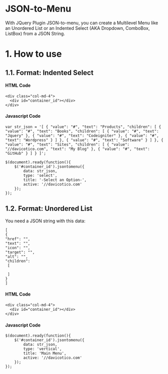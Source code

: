 # JSON-to-Menu
With JQuery Plugin JSON-to-menu, you can create a Multilevel Menu like an Unordered List or an Indented Select (AKA Dropdown, ComboBox, ListBox) from a JSON String. 
# 1. How to use
## 1.1. Format: Indented Select
#### HTML Code
```
<div class="col-md-4">
  <div id="container_id"></div>
</div>
```
#### Javascript Code
```
var str_json = '[ { "value": "#", "text": "Products", "children": [ { "value": "#", "text": "Books", "children": [ { "value": "#", "text": "Jquery" }, { "value": "#", "text": "Codeigniter" }, { "value": "#", "text": "Wordpress" } ] }, { "value": "#", "text": "Software" } ] }, { "value": "#", "text": "Sites", "children": [ { "value": "//davicotico.com", "text": "My Blog" }, { "value": "#", "text": "GitHub" } ] } ]';

$(document).ready(function(){
    $('#container_id').jsontomenu({
        data: str_json, 
        type: 'select', 
        title: '-Select an Option-',
        active: '//davicotico.com'
    });
});

```
## 1.2. Format: Unordered List
You need a JSON string with this data:
```
[
{
"href": "",
"text": "",
"icon": "",
"target": "",
"alt": "",
"children": 
 [
 
 ]
}
]
```
#### HTML Code
```
<div class="col-md-4">
  <div id="container_id"></div>
</div>
```
#### Javascript Code
```
$(document).ready(function(){
    $('#container_id').jsontomenu({
        data: str_json, 
        type: 'vertical', 
        title: 'Main Menu',
        active: '//davicotico.com'
    });
});
```
